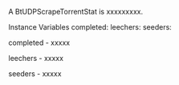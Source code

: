 A BtUDPScrapeTorrentStat is xxxxxxxxx.

Instance Variables
	completed:		<Object>
	leechers:		<Object>
	seeders:		<Object>

completed
	- xxxxx

leechers
	- xxxxx

seeders
	- xxxxx
